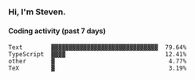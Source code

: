 ### Hi, I'm Steven.

#### Coding activity (past 7 days)
```
Text        ▓▓▓▓▓▓▓▓▓▓▓▓▓▓▓▓▓▓▓▓▓▓▓▓▓▓▓▓▓▓  79.64%
TypeScript  ▓▓▓▓                            12.41%
other       ▓                                4.77%
TeX         ▓                                3.19%
```

